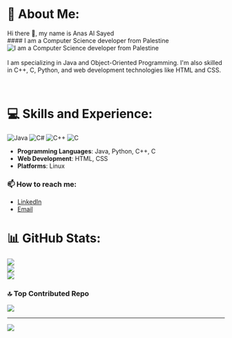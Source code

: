 # 💫 About Me:
Hi there 👋, my name is Anas Al Sayed<br>####  I am a Computer Science developer from Palestine<br>![ I am a Computer Science developer from Palestine](https://arturssmirnovs.github.io/github-profile-readme-generator/images/banner.png)<br><br>I am  specializing in Java and Object-Oriented Programming. I'm also skilled in C++, C, Python, and web development technologies like HTML and CSS.<br><br><br>


# 💻 Skills and Experience:
![Java](https://img.shields.io/badge/java-%23ED8B00.svg?style=flat&logo=openjdk&logoColor=white) ![C#](https://img.shields.io/badge/c%23-%23239120.svg?style=flat&logo=csharp&logoColor=white) ![C++](https://img.shields.io/badge/c++-%2300599C.svg?style=flat&logo=c%2B%2B&logoColor=white) ![C](https://img.shields.io/badge/c-%2300599C.svg?style=flat&logo=c&logoColor=white)
- **Programming Languages**: Java, Python, C++, C
- **Web Development**: HTML, CSS
- **Platforms**: Linux

### 📫 How to reach me:
- [LinkedIn](https://www.linkedin.com/in/anas-al-sayed-97b618305/)
- [Email](anasalsayed14@gmail.com)

# 📊 GitHub Stats:
![](https://github-readme-stats.vercel.app/api?username=AnasAlSayed18&theme=transparent&hide_border=false&include_all_commits=true&count_private=false)<br/>
![](https://github-readme-streak-stats.herokuapp.com/?user=AnasAlSayed18&theme=transparent&hide_border=false)<br/>
![](https://github-readme-stats.vercel.app/api/top-langs/?username=AnasAlSayed18&theme=transparent&hide_border=false&include_all_commits=true&count_private=false&layout=compact)

### 🔝 Top Contributed Repo
![](https://github-contributor-stats.vercel.app/api?username=AnasAlSayed18&limit=5&theme=transparent&combine_all_yearly_contributions=true)

---
[![](https://visitcount.itsvg.in/api?id=AnasAlSayed18&icon=0&color=0)](https://visitcount.itsvg.in)

<!-- Proudly created with GPRM ( https://gprm.itsvg.in ) -->
